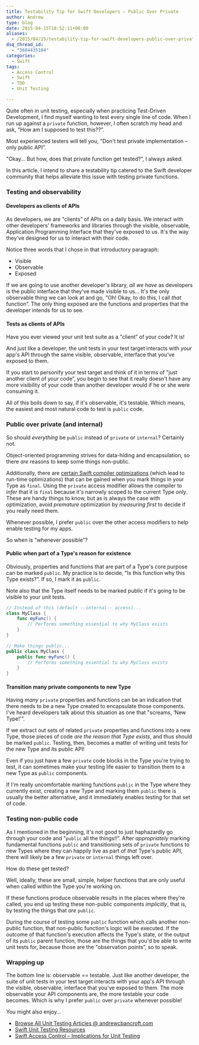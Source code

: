 ```yaml
---
title: Testability Tip for Swift Developers – Public Over Private
author: Andrew
type: blog
date: 2015-04-15T18:52:11+00:00
aliases:
  - /2015/04/15/testability-tip-for-swift-developers-public-over-private/
dsq_thread_id:
  - "3684435104"
categories:
  - Swift
tags:
  - Access Control
  - Swift
  - TDD
  - Unit Testing

---
```

Quite often in unit testing, especially when practicing Test-Driven Development, I find myself wanting to test every single line of code. When I run up against a `private` function, however, I often scratch my head and ask, "How am I supposed to test this??&#8221;.

Most experienced testers will tell you, "Don't test private implementation – only public API&#8221;.

"Okay&#8230; But how, does that private function get tested?&#8221;, I always asked.

In this article, I intend to share a testability tip catered to the Swift developer community that helps alleviate this issue with testing private functions.


<a name="testing-and-observability" class="jump-target"></a>

### Testing and observability

<a name="developers-as-clients-of-apis" class="jump-target"></a>

#### Developers as clients of APIs

As developers, we are "clients&#8221; of APIs on a daily basis. We interact with other developers' frameworks and libraries through the visible, observable, Application Programming Interface that they've exposed to us. It's the way they've designed for us to interact with their code.

Notice three words that I chose in that introductory paragraph:

  * Visible
  * Observable
  * Exposed

If we are going to use another developer's library, _all we have_ as developers is the public interface that they've made visible to us&#8230; It's the only observable thing we can look at and go, "Oh! Okay, to do this, I call _that_ function&#8221;. The only thing exposed are the functions and properties that the developer intends for us to see.

<a name="tests-as-clients-of-apis" class="jump-target"></a>

#### Tests as clients of APIs

Have you ever viewed your unit test suite as a "client&#8221; of your code? It is!

And just like a developer, the unit tests in your test target interacts with _your_ app's API through the same visible, observable, interface that you've exposed to them.

If you start to personify your test target and think of it in terms of "just another client of your code&#8221;, you begin to see that it really doesn't have any more visibility of your code than another developer would if he or she were consuming it.

All of this boils down to say, if it's observable, it's testable. Which means, the easiest and most natural code to test is `public` code.

<a name="public-over-private" class="jump-target"></a>

### Public over private (and internal)

So should _everything_ be `public` instead of `private` or `internal`? Certainly not.

Object-oriented programming strives for data-hiding and encapsulation, so there _are_ reasons to keep some things non-public.

Additionally, there are [certain Swift compiler optimizations][1] (which lead to run-time optimizations) that can be gained when you mark things in your Type as `final`. Using the `private` access modifier allows the compiler to _infer_ that it is `final` because it's narrowly scoped to the current Type _only_. These are handy things to know, but as is always the case with optimization, avoid _premature_ optimization by _measuring first_ to decide if you really need them.

Whenever possible, I prefer `public` over the other access modifiers to help enable testing for my apps.

So when is "whenever possible&#8221;?

<a name="reason-for-existence" class="jump-target"></a>

#### Public when part of a Type's reason for existence

Obviously, properties and functions that are part of a Type's core purpose can be marked `public`. My practice is to decide, "Is this function why this Type exists?&#8221;. If so, I mark it as `public`.

Note also that the Type itself needs to be marked public if it's going to be visible to your unit tests.

```swift
// Instead of this (default --internal-- access)...
class MyClass {
    func myFunc() {
        // Performs something essential to why MyClass exists
    }
}

// Make things public...
public class MyClass {
    public func myFunc() {
        // Performs something essential to why MyClass exists
    }
}
```

<a name="new-type" class="jump-target"></a>

#### Transition many private components to new Type

Having _many_ `private` properties and functions can be an indication that there needs to be a new Type created to encapsulate those components. I've heard developers talk about this situation as one that "screams, &#8216;New Type!'&#8221;.

If we extract out sets of related `private` properties and functions into a new Type, those pieces of code _are the reason that Type exists_, and thus should be marked `public`. Testing, then, becomes a matter of writing unit tests for the new Type and its public API!

Even if you just have a few `private` code blocks in the Type you're trying to test, it can sometimes make your testing life easier to transition them to a new Type as `public` components.

If I'm really uncomfortable marking functions `public` in the Type where they currently exist, creating a new Type and marking them `public` there is usually the better alternative, and it immediately enables testing for that set of code.

<a name="testing-non-public" class="jump-target"></a>

### Testing non-public code

As I mentioned in the beginning, it's not good to just haphazardly go through your code and "`public` all the things!!&#8221;. After _appropriately_ marking fundamental functions `public` and transitioning sets of `private` functions to new Types where they can happily live as part of _that_ Type's public API, there will likely be a few `private` or `internal` things left over.

How do these get tested?

Well, ideally, these are small, simple, helper functions that are only useful when called within the Type you're working on.

If these functions produce observable results in the places where they're called, you end up testing these non-public components _implicitly_, that is, by testing the things that _are_ `public`.

During the course of testing some `public` function which calls another non-public function, that non-public function's logic will be executed. If the outcome of that function's execution affects the Type's state, or the output of its `public` parent function, those are the things that you'd be able to write unit tests for, because those are the "observation points&#8221;, so to speak.

### Wrapping up

The bottom line is: observable == testable. Just like another developer, the suite of unit tests in your test target interacts with your app's API through the visible, observable, interface that you've exposed to them. The more observable your API components are, the more testable your code becomes. Which is why I prefer `public` over `private` whenever possible!

<a name="related" class="jump-target"></a>

<div class="resources">
  <div class="resources-header">
    You might also enjoy&#8230;
  </div>
  
  <ul class="resources-content">
    <li>
      <i class="fa fa-angle-right"></i> <a href="http://www.andrewcbancroft.com/tag/unit-testing/" title="Browse All Unit Testing Articles @ andrewcbancroft.com">Browse All Unit Testing Articles @ andrewcbancroft.com</a>
    </li>
    <li>
      <i class="fa fa-angle-right"></i> <a href="http://www.andrewcbancroft.com/2014/12/19/swift-unit-testing-resources/" title="Swift Unit Testing Resources">Swift Unit Testing Resources</a>
    </li>
    <li>
      <i class="fa fa-angle-right"></i> <a href="http://www.andrewcbancroft.com/2014/07/22/swift-access-control-implications-for-unit-testing/" title="Swift Access Control – Implications for Unit Testing">Swift Access Control – Implications for Unit Testing</a>
    </li>
  </ul>
</div>

<a name="share" class="jump-target"></a>

 [1]: https://developer.apple.com/swift/blog/?id=27